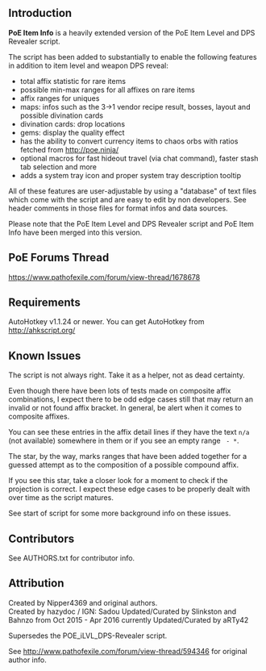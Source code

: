 Introduction
------------

**PoE Item Info** is a heavily extended version of the PoE Item Level and DPS Revealer script.

The script has been added to substantially to enable the following features in addition to
item level and weapon DPS reveal:

- total affix statistic for rare items
- possible min-max ranges for all affixes on rare items
- affix ranges for uniques
- maps: infos such as the 3->1 vendor recipe result, bosses, layout and possible divination cards
- divination cards: drop locations
- gems: display the quality effect
- has the ability to convert currency items to chaos orbs with ratios fetched from http://poe.ninja/
- optional macros for fast hideout travel (via chat command), faster stash tab selection and more
- adds a system tray icon and proper system tray description tooltip

All of these features are user-adjustable by using a "database" of text files which come
with the script and are easy to edit by non developers. See header comments in those files
for format infos and data sources.

Please note that the PoE Item Level and DPS Revealer script and PoE Item Info have been merged
into this version.

PoE Forums Thread
-----------------

https://www.pathofexile.com/forum/view-thread/1678678

Requirements
------------

AutoHotkey v1.1.24 or newer. You can get AutoHotkey from http://ahkscript.org/


Known Issues
------------

The script is not always right. Take it as a helper, not as dead certainty.

Even though there have been lots of tests made on composite affix combinations, I expect there
to be odd edge cases still that may return an invalid or not found affix bracket. In general,
be alert when it comes to composite affixes.

You can see these entries in the affix detail lines if they have the text `n/a` (not available)
somewhere in them or if you see an empty range ` - *`.

The star, by the way, marks ranges that have been added together for a guessed attempt as to the
composition of a possible compound affix.

If you see this star, take a closer look for a moment to check if the projection is correct.
I expect these edge cases to be properly dealt with over time as the script matures.

See start of script for some more background info on these issues.

Contributors
------------

See AUTHORS.txt for contributor info.

Attribution
-----------

Created by Nipper4369 and original authors.  
Created by hazydoc / IGN: Sadou
Updated/Curated by Slinkston and Bahnzo from Oct 2015 - Apr 2016
currently Updated/Curated by aRTy42

Supersedes the POE_iLVL_DPS-Revealer script.

See http://www.pathofexile.com/forum/view-thread/594346 for original author info.
